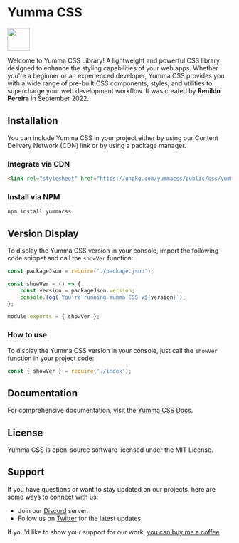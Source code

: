 # Yumma CSS

<img src="https://i.ibb.co/4ZNLWYj/app-icon.jpg"  width="50" height="50">

Welcome to Yumma CSS Library! A lightweight and powerful CSS library designed to enhance the styling capabilities of your web apps. Whether you're a beginner or an experienced developer, Yumma CSS provides you with a wide range of pre-built CSS components, styles, and utilities to supercharge your web development workflow. It was created by **Renildo Pereira** in September 2022.

## Installation
You can include Yumma CSS in your project either by using our Content Delivery Network (CDN) link or by using a package manager.

### Integrate via CDN
```html
<link rel="stylesheet" href="https://unpkg.com/yummacss/public/css/yumma.min.css" crossorigin="anonymous">
```

### Install via NPM
```
npm install yummacss
```

## Version Display
To display the Yumma CSS version in your console, import the following code snippet and call the `showVer` function:

```js
const packageJson = require('./package.json');

const showVer = () => {
    const version = packageJson.version;
    console.log(`You're running Yumma CSS v${version}`);
};

module.exports = { showVer };
```

### How to use
To display the Yumma CSS version in your console, just call the `showVer` function in your project code:

```js
const { showVer } = require('./index');
```

## Documentation
For comprehensive documentation, visit the [Yumma CSS Docs](https://yummacss.vercel.app/).

## License
Yumma CSS is open-source software licensed under the MIT License.

## Support

If you have questions or want to stay updated on our projects, here are some ways to connect with us:

- Join our [Discord](https://discord.gg/CGw5vyqmQ6) server.
- Follow us on [Twitter](https://twitter.com/yummacss) for the latest updates.

If you'd like to show your support for our work, [you can buy me a coffee](https://www.buymeacoffee.com/rrenildoo).
